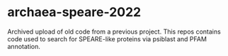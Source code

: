 # archaea-speare-2022
Archived upload of old code from a previous project. This repos contains code used to search for SPEARE-like proteins via psiblast and PFAM annotation.
